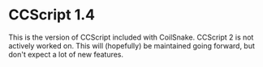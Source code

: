 CCScript 1.4
=======================

This is the version of CCScript included with CoilSnake. CCScript 2 is not
actively worked on. This will (hopefully) be maintained going forward, but
don't expect a lot of new features.
